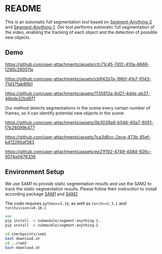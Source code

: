 # README
This is an automatic full segmentation  tool based on [Segment-Anything-2](https://github.com/facebookresearch/segment-anything-2) and [Segment-Anything-1](https://github.com/zrporz/segment-anything-1). Our tool performs automatic full segmentation of the video, enabling the tracking of each object and the detection of possible new objects.


## Demo
https://github.com/user-attachments/assets/cfc71c45-7d12-410a-8668-f290c260511e


https://github.com/user-attachments/assets/cb942b7a-1960-41e7-8143-71d37fab89b1

https://github.com/user-attachments/assets/1135813a-6d21-4dde-ab37-46bde32bd971


Our method detects segmentations in the scene every certain number of frames, so it can identify potential new objects in the scene

https://github.com/user-attachments/assets/0b3039a9-b546-40a7-8051-f7b28099b477

https://github.com/user-attachments/assets/1ca3d6cc-2ece-473b-85ef-b412260af383

https://github.com/user-attachments/assets/ee21f192-4749-4084-926c-9574e0676336

## Environment Setup

We use SAM1 to provide static segmentation results and use the SAM2 to track the static segmentation results. Please follow their instruction to install according package
[SAM1](https://github.com/zrporz/segment-anything-1) and [SAM2](https://github.com/facebookresearch/segment-anything-2)


The code requires `python>=3.10`, as well as `torch>=2.3.1` and `torchvision>=0.18.1`
```bash
###
pip install -e submodule/segment-anything-1.
pip install -e submoudle/segment-anything-2

cd checkpoints/sam1
bash download.sh
cd ../sam2
bash download.sh
```
